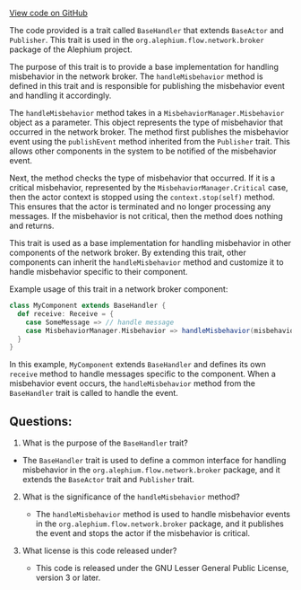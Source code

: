 [View code on GitHub](https://github.com/alephium/alephium/flow/src/main/scala/org/alephium/flow/network/broker/BaseHandler.scala)

The code provided is a trait called `BaseHandler` that extends `BaseActor` and `Publisher`. This trait is used in the `org.alephium.flow.network.broker` package of the Alephium project. 

The purpose of this trait is to provide a base implementation for handling misbehavior in the network broker. The `handleMisbehavior` method is defined in this trait and is responsible for publishing the misbehavior event and handling it accordingly. 

The `handleMisbehavior` method takes in a `MisbehaviorManager.Misbehavior` object as a parameter. This object represents the type of misbehavior that occurred in the network broker. The method first publishes the misbehavior event using the `publishEvent` method inherited from the `Publisher` trait. This allows other components in the system to be notified of the misbehavior event. 

Next, the method checks the type of misbehavior that occurred. If it is a critical misbehavior, represented by the `MisbehaviorManager.Critical` case, then the actor context is stopped using the `context.stop(self)` method. This ensures that the actor is terminated and no longer processing any messages. If the misbehavior is not critical, then the method does nothing and returns. 

This trait is used as a base implementation for handling misbehavior in other components of the network broker. By extending this trait, other components can inherit the `handleMisbehavior` method and customize it to handle misbehavior specific to their component. 

Example usage of this trait in a network broker component:

```scala
class MyComponent extends BaseHandler {
  def receive: Receive = {
    case SomeMessage => // handle message
    case MisbehaviorManager.Misbehavior => handleMisbehavior(misbehavior)
  }
}
```

In this example, `MyComponent` extends `BaseHandler` and defines its own `receive` method to handle messages specific to the component. When a misbehavior event occurs, the `handleMisbehavior` method from the `BaseHandler` trait is called to handle the event.
## Questions: 
 1. What is the purpose of the `BaseHandler` trait?
   - The `BaseHandler` trait is used to define a common interface for handling misbehavior in the `org.alephium.flow.network.broker` package, and it extends the `BaseActor` trait and `Publisher` trait.

2. What is the significance of the `handleMisbehavior` method?
   - The `handleMisbehavior` method is used to handle misbehavior events in the `org.alephium.flow.network.broker` package, and it publishes the event and stops the actor if the misbehavior is critical.

3. What license is this code released under?
   - This code is released under the GNU Lesser General Public License, version 3 or later.
